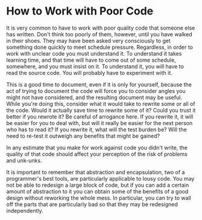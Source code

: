 # How to Work with Poor Code

It is very common to have to work with poor quality code that someone else has written. Don't think too poorly of them, however, until you have walked in their shoes. They may have been asked very consciously to get something done quickly to meet schedule pressure. Regardless, in order to work with unclear code you must understand it. To understand it takes learning time, and that time will have to come out of some schedule, somewhere, and you must insist on it. To understand it, you will have to read the source code. You will probably have to experiment with it.

This is a good time to document, even if it is only for yourself, because the act of trying to document the code will force you to consider angles you might not have considered, and the resulting document may be useful. While you're doing this, consider what it would take to rewrite some or all of the code. Would it actually save time to rewrite some of it? Could you trust it better if you rewrote it? Be careful of arrogance here. If you rewrite it, it will be easier for you to deal with, but will it really be easier for the next person who has to read it? If you rewrite it, what will the test burden be? Will the need to re-test it outweigh any benefits that might be gained?

In any estimate that you make for work against code you didn't write, the quality of that code should affect your perception of the risk of problems and unk-unks.

It is important to remember that abstraction and encapsulation, two of a programmer's best tools, are particularly applicable to lousy code. You may not be able to redesign a large block of code, but if you can add a certain amount of abstraction to it you can obtain some of the benefits of a good design without reworking the whole mess. In particular, you can try to wall off the parts that are particularly bad so that they may be redesigned independently.

